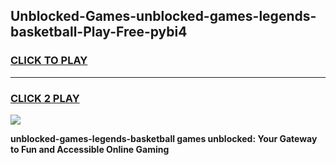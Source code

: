 
## Unblocked-Games-unblocked-games-legends-basketball-Play-Free-pybi4
<h3>
<a href="https://premium76.site?title=unblocked-games-legends-basketball&ref=18A1">CLICK TO PLAY</a></h3>
<hr>

<h3>
<a href="https://premium76.site?title=unblocked-games-legends-basketball&ref=18A1">CLICK 2 PLAY</a>
  
</h3>

<a href="https://premium76.site?title=unblocked-games-legends-basketball&ref=18A1"><img src="https://clearcache.store/games.png"></a>


**unblocked-games-legends-basketball games unblocked: Your Gateway to Fun and Accessible Online Gaming**
